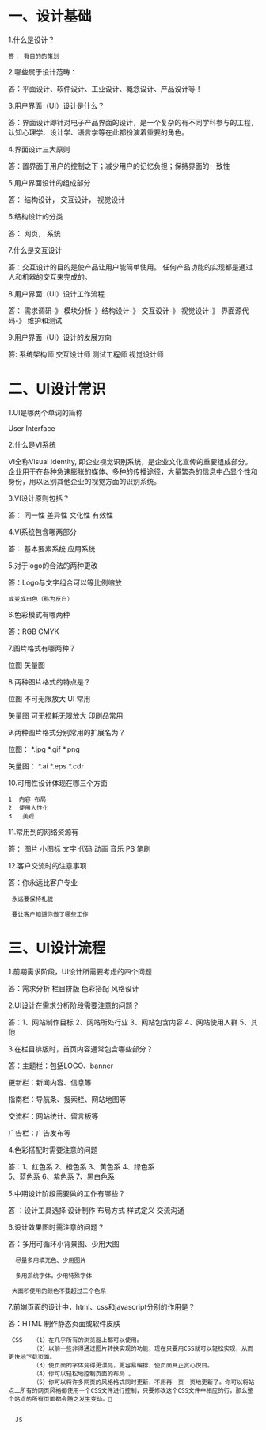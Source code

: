 # 一、设计基础

1.什么是设计？

    答： 有目的的策划
    
2.哪些属于设计范畴：

 答：平面设计、软件设计、工业设计、概念设计、产品设计等！


3.用户界面（UI）设计是什么？

 答：界面设计即针对电子产品界面的设计，是一个复杂的有不同学科参与的工程，认知心理学、设计学、语言学等在此都扮演着重要的角色。
 
4.界面设计三大原则

 答：置界面于用户的控制之下；减少用户的记忆负担；保持界面的一致性

 
5.用户界面设计的组成部分
 
  答： 结构设计， 交互设计， 视觉设计


6.结构设计的分类

 答： 网页， 系统


7.什么是交互设计

 答：交互设计的目的是使产品让用户能简单使用。 任何产品功能的实现都是通过人和机器的交互来完成的。
 
8.用户界面（UI）设计工作流程

 答： 需求调研-》 模块分析-》结构设计-》 交互设计-》 视觉设计-》 界面源代码-》 维护和测试



9.用户界面（UI）设计的发展方向

 答: 系统架构师  交互设计师
 测试工程师   视觉设计师

# 二、UI设计常识

1.UI是哪两个单词的简称

User   Interface

2.什么是VI系统

VI全称Visual Identity, 即企业视觉识别系统，是企业文化宣传的重要组成部分。
企业用于在各种急速膨胀的媒体、多种的传播途径，大量繁杂的信息中凸显个性和身份，用以区别其他企业的视觉方面的识别系统。 

3.VI设计原则包括？

 答：  同一性   差异性  文化性  有效性



4.VI系统包含哪两部分

 答： 基本要素系统   应用系统

5.对于logo的合法的两种更改

 答：Logo与文字组合可以等比例缩放
 
    或变成白色（称为反白）

6.色彩模式有哪两种

 答：RGB  CMYK
 
7.图片格式有哪两种？

 位图    矢量图

8.两种图片格式的特点是？

 位图    不可无限放大  UI 常用
 
  矢量图     可无损耗无限放大  印刷品常用


 

9.两种图片格式分别常用的扩展名为？

 位图： *.jpg  *.gif  *.png
 
  矢量图：  *.ai  *.eps  *.cdr
  
10.可用性设计体现在哪三个方面

    1  内容 布局
    2  使用人性化
    3   美观



11.常用到的网络资源有

 答： 图片   小图标   文字   代码   动画   音乐  PS 笔刷




12.客户交流时的注意事项

 答：你永远比客户专业
 
     永远要保持礼貌
     
     要让客户知道你做了哪些工作

# 三、UI设计流程

1.前期需求阶段，UI设计所需要考虑的四个问题

 答：需求分析
     栏目排版
     色彩搭配 
     风格设计

2.UI设计在需求分析阶段需要注意的问题？

 答：1、网站制作目标  2、网站所处行业
     3、网站包含内容
     4、网站使用人群 
     5、其他

3.在栏目排版时，首页内容通常包含哪些部分？

 答：主题栏：包括LOGO、banner  
 
 更新栏：新闻内容、信息等  
 
 指南栏：导航条、搜索栏、网站地图等    
 
 交流栏：网站统计、留言板等
 
 
 广告栏：广告发布等

4.色彩搭配时需要注意的问题

 答：1、红色系  2、橙色系  3、黄色系  4、绿色系  
5、蓝色系  6、紫色系  7、黑白色系

5.中期设计阶段需要做的工作有哪些？
 
  答 ：设计工具选择
       设计制作
       布局方式
       样式定义
       交流沟通

6.设计效果图时需注意的问题？

  答：多用可循环小背景图、少用大图

      尽量多用填充色、少用图片

      多用系统字体，少用特殊字体
      
     大面积使用的颜色不要超过三个色系

  
7.前端页面的设计中，html、css和javascript分别的作用是？

 答：HTML 制作静态页面或软件皮肤
 
     CSS   （1）在几乎所有的浏览器上都可以使用。 
           （2）以前一些非得通过图片转换实现的功能，现在只要用CSS就可以轻松实现，从而更快地下载页面。 
           （3）使页面的字体变得更漂亮，更容易编排，使页面真正赏心悦目。
           （4）你可以轻松地控制页面的布局 。 
           （5）你可以将许多网页的风格格式同时更新，不用再一页一页地更新了。你可以将站点上所有的网页风格都使用一个CSS文件进行控制，只要修改这个CSS文件中相应的行，那么整个站点的所有页面都会随之发生变动。

     
      JS


